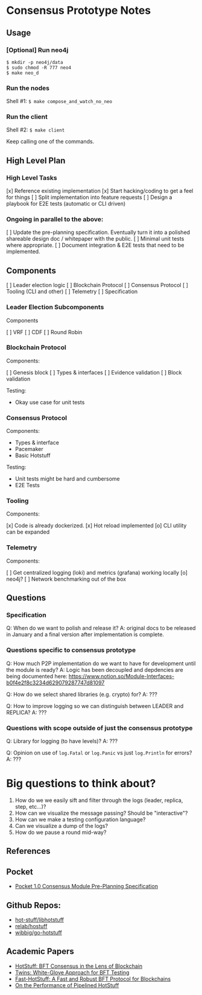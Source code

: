 # Consensus Prototype Notes

## Usage

### [Optional] Run neo4j

```
$ mkdir -p neo4j/data
$ sudo chmod -R 777 neo4
$ make neo_d
```

### Run the nodes

Shell #1: `$ make compose_and_watch_no_neo`

### Run the client

Shell #2: `$ make client`

Keep calling one of the commands.

## High Level Plan

### High Level Tasks

[x] Reference existing implementation
[x] Start hacking/coding to get a feel for things
[ ] Split implementation into feature requests
[ ] Design a playbook for E2E tests (automatic or CLI driven)

### Ongoing in parallel to the above:

[ ] Update the pre-planning specification. Eventually turn it into a polished shareable design doc / whitepaper with the public.
[ ] Minimal unit tests where appropriate.
[ ] Document integration & E2E tests that need to be implemented.

## Components

[ ] Leader election logic
[ ] Blockchain Protocol
[ ] Consensus Protocol
[ ] Tooling (CLI and other)
[ ] Telemetry
[ ] Specification

### Leader Election Subcomponents

Components

[ ] VRF
[ ] CDF
[ ] Round Robin

### Blockchain Protocol

Components:

[ ] Genesis block
[ ] Types & interfaces
[ ] Evidence validation
[ ] Block validation

Testing:

- Okay use case for unit tests

### Consensus Protocol

Components:

- Types & interface
- Pacemaker
- Basic Hotstuff

Testing:

- Unit tests might be hard and cumbersome
- E2E Tests

### Tooling

Components:

[x] Code is already dockerized.
[x] Hot reload implemented
[o] CLI utility can be expanded

### Telemetry

Components:

[ ] Get centralized logging (loki) and metrics (grafana) working locally
[o] neo4j?
[ ] Network benchmarking out of the box

## Questions

### Specification

Q: When do we want to polish and release it?
A: original docs to be released in January and a final version after implementation is complete.

### Questions specific to consensus prototype

Q: How much P2P implementation do we want to have for development until the module is ready?
A: Logic has been decoupled and depdencies are being documented here: https://www.notion.so/Module-Interfaces-b0f4e2f8c3234d629079287747d81097

Q: How do we select shared libraries (e.g. crypto) for?
A: ???

Q: How to improve logging so we can distinguish between LEADER and REPLICA?
A: ???

### Questions with scope outside of just the consensus prototype

Q: Library for logging (to have levels)?
A: ???

Q: Opinion on use of `log.Fatal` or `log.Panic` vs just `log.Println` for errors?
A: ???

# Big questions to think about?

1. How do we we easily sift and filter through the logs (leader, replica, step, etc...)?
2. How can we visualize the message passing? Should be "interactive"?
3. How can we make a testing configuration language?
4. Can we visualize a dump of the logs?
5. How do we pause a round mid-way?

## References

## Pocket

- [Pocket 1.0 Consensus Module Pre-Planning Specification](https://docs.google.com/document/d/1bqsWmoztj_3JmKraEeZ1JMMBHkfW9k09FjVibHK2pd8)

## Github Repos:

- [hot-stuff/libhotstuff](https://github.com/hot-stuff/libhotstuff)
- [relab/hostuff](https://github.com/relab/hotstuff)
- [wjbbig/go-hotstuff](https://github.com/wjbbig/go-hotstuff)

## Academic Papers

- [HotStuff: BFT Consensus in the Lens of Blockchain](https://arxiv.org/pdf/1803.05069.pdf)
- [Twins: White-Glove Approach for BFT Testing](https://arxiv.org/pdf/2004.10617.pdf)
- [Fast-HotStuff: A Fast and Robust BFT Protocol for Blockchains](https://arxiv.org/pdf/2010.11454.pdf)
- [On the Performance of Pipelined HotStuff](https://arxiv.org/pdf/2107.04947.pdf)
